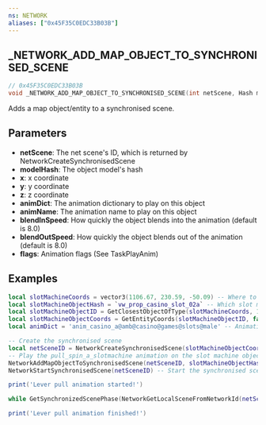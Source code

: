 ```yaml
---
ns: NETWORK
aliases: ["0x45F35C0EDC33B03B"]
---
```

## _NETWORK_ADD_MAP_OBJECT_TO_SYNCHRONISED_SCENE

```c
// 0x45F35C0EDC33B03B
void _NETWORK_ADD_MAP_OBJECT_TO_SYNCHRONISED_SCENE(int netScene, Hash modelHash, float x, float y, float z, cs_type(float) char* animDict, char* animName, float blendInSpeed, float blendOutSpeed, int flags);
```

Adds a map object/entity to a synchronised scene.

## Parameters
* **netScene**: The net scene's ID, which is returned by NetworkCreateSynchronisedScene
* **modelHash**: The object model's hash
* **x**: x coordinate
* **y**: y coordinate
* **z**: z coordinate
* **animDict**: The animation dictionary to play on this object
* **animName**: The animation name to play on this object
* **blendInSpeed**: How quickly the object blends into the animation (default is 8.0)
* **blendOutSpeed**: How quickly the object blends out of the animation (default is 8.0)
* **flags**: Animation flags (See TaskPlayAnim)

## Examples
```lua
local slotMachineCoords = vector3(1106.67, 230.59, -50.09) -- Where to look for the slot machine
local slotMachineObjectHash = `vw_prop_casino_slot_02a` -- Which slot machine to look for
local slotMachineObjectID = GetClosestObjectOfType(slotMachineCoords, 1.0, slotMachineObjectHash, false, false, false) -- ID of the found slot machine
local slotMachineObjectCoords = GetEntityCoords(slotMachineObjectID, false) -- Coords of the slot machine, this is where we'll create a synchronized scene
local animDict = 'anim_casino_a@amb@casino@games@slots@male' -- Animation dictionary to use

-- Create the synchronised scene
local netSceneID = NetworkCreateSynchronisedScene(slotMachineObjectCoords, 0.0, 0.0, GetEntityHeading(slotMachineObjectID), 2, true, false, 1.0, 0.0, 1.0)
-- Play the pull_spin_a_slotmachine animation on the slot machine object
NetworkAddMapObjectToSynchronisedScene(netSceneID, slotMachineObjectHash, slotMachineObjectCoords, animDict, 'pull_spin_a_slotmachine', 2.0, -1.5, 13)
NetworkStartSynchronisedScene(netSceneID) -- Start the synchronised scene

print('Lever pull animation started!')

while GetSynchronizedScenePhase(NetworkGetLocalSceneFromNetworkId(netSceneID)) < 1.0 do Wait(0) end -- Wait for the lever pull animation to finish

print('Lever pull animation finished!')
```
